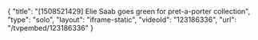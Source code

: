 {
    "title": "[1508521429] Elie Saab goes green for pret-a-porter collection",
    "type": "solo",
    "layout": "iframe-static",
    "videoId": "123186336",
    "url": "\/tvpembed\/123186336"
}